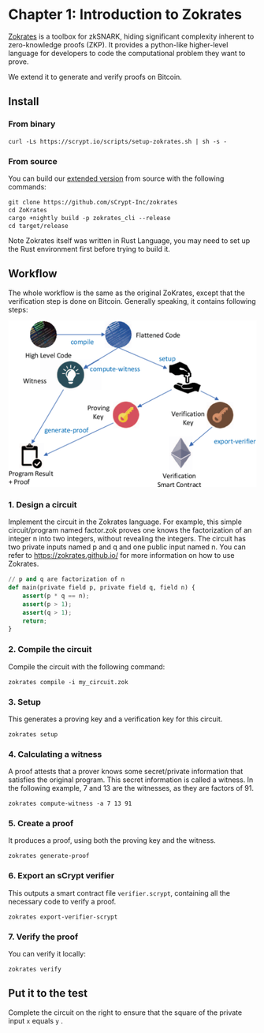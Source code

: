 # Chapter 1: Introduction to Zokrates

[Zokrates](https://zokrates.github.io/) is a toolbox for zkSNARK, hiding significant complexity inherent to zero-knowledge proofs (ZKP). It provides a python-like higher-level language for developers to code the computational problem they want to prove.

We extend it to generate and verify proofs on Bitcoin.

## Install 

### From binary
```
curl -Ls https://scrypt.io/scripts/setup-zokrates.sh | sh -s -
```

### From source
You can build our [extended version](https://github.com/sCrypt-Inc/zokrates) from source with the following commands:

```
git clone https://github.com/sCrypt-Inc/zokrates
cd ZoKrates
cargo +nightly build -p zokrates_cli --release
cd target/release
```

Note Zokrates itself was written in Rust Language, you may need to set up the Rust environment first before trying to build it.

## Workflow

The whole workflow is the same as the original ZoKrates, except that the verification step is done on Bitcoin. Generally speaking, it contains following steps:

<img src="https://github.com/sCrypt-Inc/image-hosting/blob/master/learn-scrypt-courses/course-02/03.png?raw=true" width="600">


### 1. Design a circuit 

Implement the circuit in the Zokrates language. For example, this simple circuit/program named factor.zok proves one knows the factorization of an integer n into two integers, without revealing the integers. The circuit has two private inputs named p and q and one public input named n. You can refer to https://zokrates.github.io/ for more information on how to use Zokrates.

```python
// p and q are factorization of n
def main(private field p, private field q, field n) {
    assert(p * q == n);
    assert(p > 1);
    assert(q > 1);
    return;
}
```

### 2. Compile the circuit

Compile the circuit with the following command:

```
zokrates compile -i my_circuit.zok
```
### 3. Setup

This generates a proving key and a verification key for this circuit.

```
zokrates setup
```
### 4. Calculating a witness

A proof attests that a prover knows some secret/private information that satisfies the original program. This secret information is called a witness. In the following example, 7 and 13 are the witnesses, as they are factors of 91.

```
zokrates compute-witness -a 7 13 91
```
### 5. Create a proof

It produces a proof, using both the proving key and the witness.

```
zokrates generate-proof
```

### 6. Export an sCrypt verifier

This outputs a smart contract file `verifier.scrypt`, containing all the necessary code to verify a proof.

```
zokrates export-verifier-scrypt
```

### 7. Verify the proof

You can verify it locally:

```
zokrates verify
```

## Put it to the test

Complete the circuit on the right to ensure that the square of the private input `x` equals `y` .